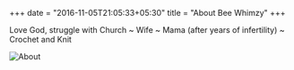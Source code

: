 +++
date = "2016-11-05T21:05:33+05:30"
title = "About Bee Whimzy"
+++

Love God, struggle with Church ~ Wife ~ Mama (after years of infertility) ~ Crochet and Knit

![About](/img/about.jpg)
